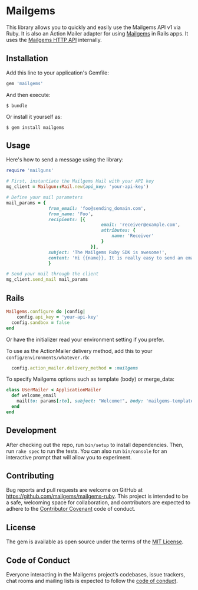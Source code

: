 # Mailgems

This library allows you to quickly and easily use the Mailgems API v1 via Ruby. It is also an Action Mailer adapter for using [Mailgems](https://www.mailgems.com) in Rails apps. It uses the [Mailgems HTTP API](https://mailgems.docs.apiary.io/) internally.

## Installation

Add this line to your application's Gemfile:

```ruby
gem 'mailgems'
```

And then execute:

    $ bundle

Or install it yourself as:

    $ gem install mailgems

## Usage

Here's how to send a message using the library:

```ruby
require 'mailguns'

# First, instantiate the Mailgems Mail with your API key
mg_client = Mailgun::Mail.new(api_key: 'your-api-key')

# Define your mail parameters
mail_params = {
                from_email: 'foo@sending_domain.com',
                from_name: 'Foo',
                recipients: [{
									email: 'receiver@example.com',
									attributes: {
										name: 'Receiver'
									}
								}],
                subject: 'The Mailgems Ruby SDK is awesome!',
                content: 'Hi {{name}}, It is really easy to send an email!'
            	}

# Send your mail through the client
mg_client.send_mail mail_params
```

## Rails

```ruby
Mailgems.configure do |config|
	config.api_key = 'your-api-key'
  config.sandbox = false
end
```

Or have the initializer read your environment setting if you prefer.

To use as the ActionMailer delivery method, add this to your `config/environments/whatever.rb`:
```ruby
  config.action_mailer.delivery_method = :mailgems
```

To specify Mailgems options such as template (body) or merge_data:
```ruby
class UserMailer < ApplicationMailer
  def welcome_email
    mail(to: params[:to], subject: "Welcome!", body: 'mailgems-template-name', merge_data: { name: params[:name] })
  end
end
```

## Development

After checking out the repo, run `bin/setup` to install dependencies. Then, run `rake spec` to run the tests. You can also run `bin/console` for an interactive prompt that will allow you to experiment.

## Contributing

Bug reports and pull requests are welcome on GitHub at https://github.com/mailgems/mailgems-ruby. This project is intended to be a safe, welcoming space for collaboration, and contributors are expected to adhere to the [Contributor Covenant](http://contributor-covenant.org) code of conduct.

## License

The gem is available as open source under the terms of the [MIT License](https://opensource.org/licenses/MIT).

## Code of Conduct

Everyone interacting in the Mailgems project’s codebases, issue trackers, chat rooms and mailing lists is expected to follow the [code of conduct](https://github.com/mailgems/mailgems-ruby/blob/master/CODE_OF_CONDUCT.md).
